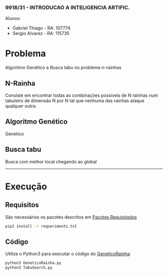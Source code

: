 ### 9918/31 - INTRODUCAO A INTELIGENCIA ARTIFIC.
Alunos:
- Gabriel Thiago - RA: 107774
- Sergio Alvarez - RA: 115735

# Problema
Algoritmo Genético e Busca tabu no problema n-rainhas


## N-Rainha
Consiste em encontrar todas as combinações possíveis de N rainhas num tabuleiro de dimensão N por N tal que nenhuma das rainhas ataque qualquer outra.

## Algoritmo Genético
Genetico

## Busca tabu
Busca com melhor local chegando ao global


-----------------

# Execução

## Requisitos
São necessários os pacotes descritos em [Pacotes Requisitados](./requeriments.txt)
```bash
pip3 install -r requeriments.txt
```

## Código
Utilize o Python3 para executar o código do [GeneticoRainha](./geneticoRainha.py):
```python
python3 GeneticoRainha.py
python3 TabuSearch.py
```

